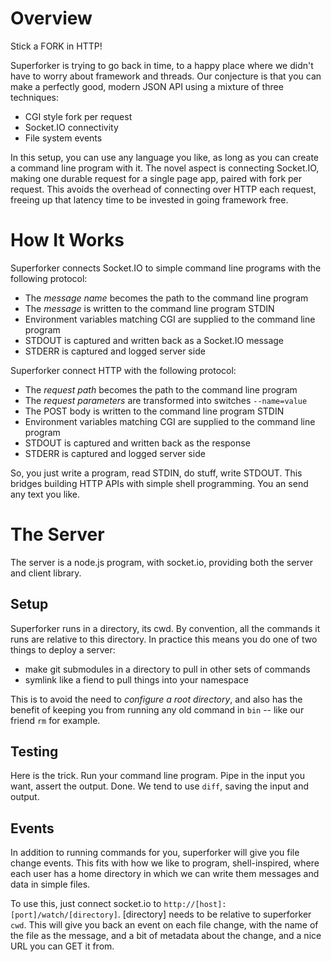 # Overview #

Stick a FORK in HTTP!

Superforker is trying to go back in time, to a happy place where we
didn't have to worry about framework and threads. Our conjecture is that
you can make a perfectly good, modern JSON API using a mixture of three
techniques:

* CGI style fork per request
* Socket.IO connectivity
* File system events

In this setup, you can use any language you like, as long as you can
create a command line program with it. The novel aspect is connecting Socket.IO,
making one durable request for a single page app, paired with fork per
request. This avoids the overhead of connecting over HTTP each request,
freeing up that latency time to be invested in going framework free.

# How It Works #
Superforker connects Socket.IO to simple command line programs
with the following protocol:

* The _message name_ becomes the path to the command line program
* The _message_ is written to the command line program STDIN
* Environment variables matching CGI are supplied to the command line
program
* STDOUT is captured and written back as a Socket.IO message
* STDERR is captured and logged server side

Superforker connect HTTP with the following protocol:

* The _request path_ becomes the path to the command line program
* The _request parameters_ are transformed into switches `--name=value`
* The POST body is written to the command line program STDIN
* Environment variables matching CGI are supplied to the command line
program
* STDOUT is captured and written back as the response
* STDERR is captured and logged server side

So, you just write a program, read STDIN, do stuff, write STDOUT. This
bridges building HTTP APIs with simple shell programming. You an send
any text you like.

# The Server #
The server is a node.js program, with socket.io, providing both the
server and client library.

## Setup ##
Superforker runs in a directory, its cwd. By convention, all the
commands it runs are relative to this directory. In practice this means
you do one of two things to deploy a server:

* make git submodules in a directory to pull in other sets of commands
* symlink like a fiend to pull things into your namespace

This is to avoid the need to _configure a root directory_, and also has
the benefit of keeping you from running any old command in `bin` -- like
our friend `rm` for example.

## Testing ##
Here is the trick. Run your command line program. Pipe in the input you
want, assert the output. Done. We tend to use `diff`, saving the input
and output. 

## Events ##
In addition to running commands for you, superforker will give you file
change events. This fits with how we like to program, shell-inspired,
where each user has a home directory in which we can write them messages
and data in simple files.

To use this, just connect socket.io to
`http://[host]:[port]/watch/[directory]`. [directory] needs to be
relative to superforker `cwd`. This will give you back an event on each
file change, with the name of the file as the message, and a bit of
metadata about the change, and a nice URL you can GET it from.
